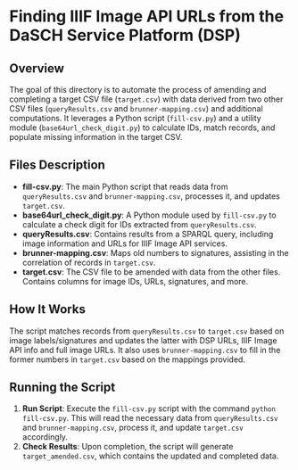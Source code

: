 # Finding IIIF Image API URLs from the DaSCH Service Platform (DSP)

## Overview
The goal of this directory is to automate the process of amending and completing a target CSV file (`target.csv`) with data derived from two other CSV files (`queryResults.csv` and `brunner-mapping.csv`) and additional computations. It leverages a Python script (`fill-csv.py`) and a utility module (`base64url_check_digit.py`) to calculate IDs, match records, and populate missing information in the target CSV.

## Files Description
- **fill-csv.py**: The main Python script that reads data from `queryResults.csv` and `brunner-mapping.csv`, processes it, and updates `target.csv`.
- **base64url_check_digit.py**: A Python module used by `fill-csv.py` to calculate a check digit for IDs extracted from `queryResults.csv`.
- **queryResults.csv**: Contains results from a SPARQL query, including image information and URLs for IIIF Image API services.
- **brunner-mapping.csv**: Maps old numbers to signatures, assisting in the correlation of records in `target.csv`.
- **target.csv**: The CSV file to be amended with data from the other files. Contains columns for image IDs, URLs, signatures, and more.

## How It Works
The script matches records from `queryResults.csv` to `target.csv` based on image labels/signatures and updates the latter with DSP URLs, IIIF Image API info and full image URLs. It also uses `brunner-mapping.csv` to fill in the former numbers in `target.csv` based on the mappings provided.

## Running the Script
1. **Run Script**: Execute the `fill-csv.py` script with the command `python fill-csv.py`. This will read the necessary data from `queryResults.csv` and `brunner-mapping.csv`, process it, and update `target.csv` accordingly.
2. **Check Results**: Upon completion, the script will generate `target_amended.csv`, which contains the updated and completed data.